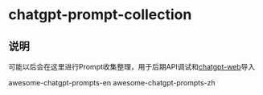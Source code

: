 # chatgpt-prompt-collection

## 说明
可能以后会在这里进行Prompt收集整理，用于后期API调试和[chatgpt-web](https://github.com/Chanzhaoyu/chatgpt-web)导入

awesome-chatgpt-prompts-en
awesome-chatgpt-prompts-zh